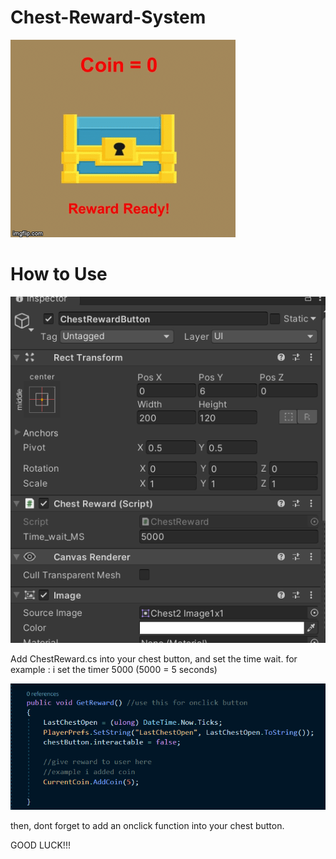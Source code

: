 # Chest-Reward-System
 
![](Assets/Images/qq.gif)

# How to Use
![](Assets/Images/ss1.png)

Add ChestReward.cs into your chest button, and set the time wait. for example : i set the timer 5000 (5000 = 5 seconds)

![](Assets/Images/ss2.png)

then, dont forget to add an onclick function into your chest button.

GOOD LUCK!!!
